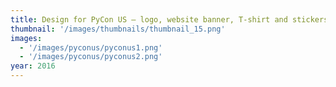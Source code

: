 ```yaml
---
title: Design for PyCon US — logo, website banner, T-shirt and stickers
thumbnail: '/images/thumbnails/thumbnail_15.png'
images:
  - '/images/pyconus/pyconus1.png'
  - '/images/pyconus/pyconus2.png'
year: 2016
---
```

